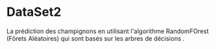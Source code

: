 # DataSet2
La prédiction des champignons en utilisant l'algorithme RandomFOrest (Fôrets Aléatoires) qui sont basés sur les arbres de décisions .
